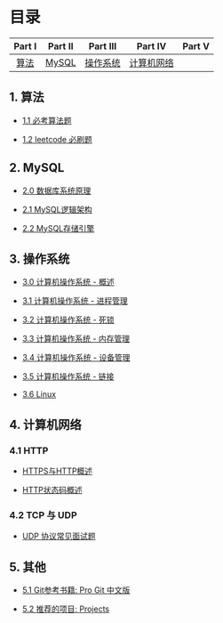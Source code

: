 # 目录

| Part Ⅰ | Part Ⅱ | Part Ⅲ | Part Ⅳ | Part Ⅴ | 
| :--------: | :---------: | :---------: | :---------: | :---------: | 
|[算法](#1-算法) | [MySQL](#2-MySQL)|[操作系统](#3-操作系统)|[计算机网络](#4-计算机网络)

## 1. 算法
- [1.1 必考算法题](./Algorithms)  

- [1.2 leetcode 必刷题](./Algorithms/LeetCode/)

## 2. MySQL
- [2.0 数据库系统原理](./MySQL/Principles_of_Database_System.md)  

- [2.1 MySQL逻辑架构](./MySQL/mysql_arch.md)  

- [2.2 MySQL存储引擎](./MySQL/mysql_engine.md)

## 3. 操作系统

- [3.0 计算机操作系统 - 概述](./OS/overview.md)

- [3.1 计算机操作系统 - 进程管理](./OS/Process_Management.md)

- [3.2 计算机操作系统 - 死锁](./OS/deadlock.md)

- [3.3 计算机操作系统 - 内存管理](./OS/Memory_Management.md)

- [3.4 计算机操作系统 - 设备管理](./OS/Device_Management.md)

- [3.5 计算机操作系统 - 链接](./OS/link.md)

- [3.6 Linux](./OS/Linux.md)

## 4. 计算机网络
### 4.1 HTTP
- [HTTPS与HTTP概述](./Network/HTTPS与HTTP.md)

- [HTTP状态码概述](./Network/StatusCode.md)
### 4.2 TCP 与 UDP
- [UDP 协议常见面试题](./Network/UDP.md)

## 5. 其他

- [5.1 Git参考书籍: Pro Git 中文版](http://iissnan.com/progit/)    

- [5.2 推荐的项目: Projects](./assets/Projects.md)


